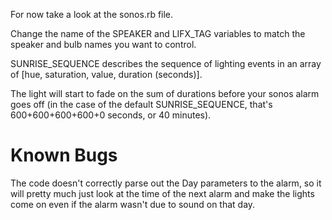 For now take a look at the sonos.rb file.

Change the name of the SPEAKER and LIFX_TAG variables to match the speaker and bulb names you want to control.

SUNRISE_SEQUENCE describes the sequence of lighting events in an array of [hue, saturation, value, duration (seconds)].

The light will start to fade on the sum of durations before your sonos alarm goes off (in the case of the default SUNRISE_SEQUENCE, that's 600+600+600+600+0 seconds, or 40 minutes).

Known Bugs
==========

The code doesn't correctly parse out the Day parameters to the alarm, so it will pretty much just look at the time of the next alarm and make the lights come on even if the alarm wasn't due to sound on that day.
